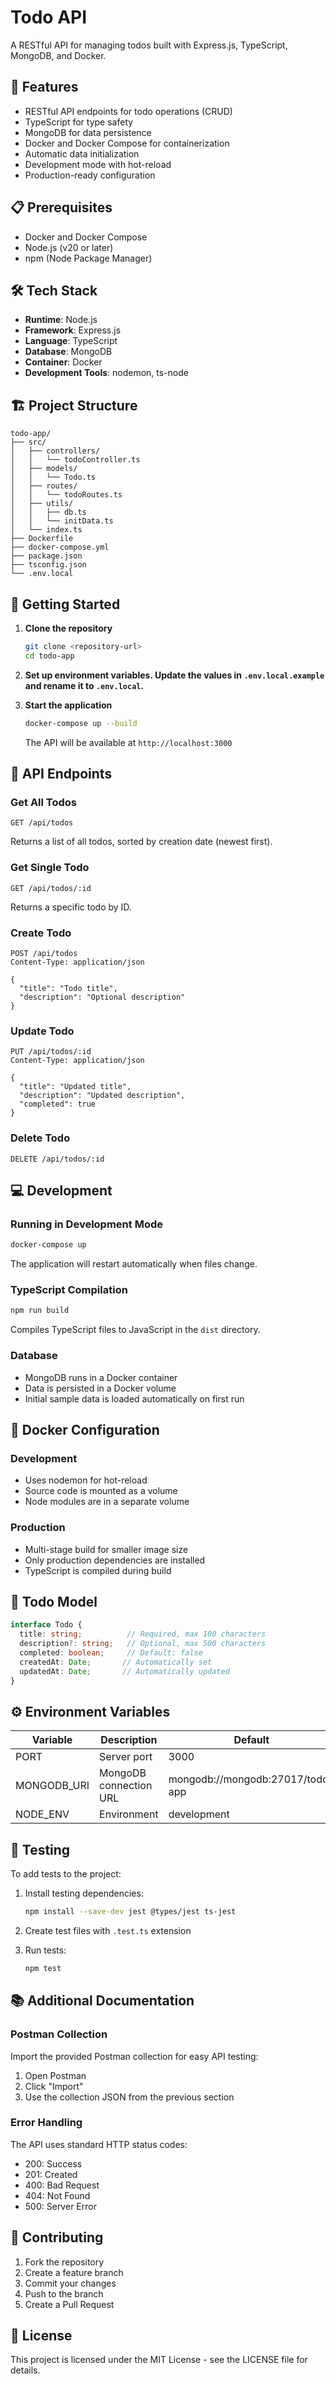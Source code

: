 # Todo API

A RESTful API for managing todos built with Express.js, TypeScript, MongoDB, and Docker.

## 🚀 Features

- RESTful API endpoints for todo operations (CRUD)
- TypeScript for type safety
- MongoDB for data persistence
- Docker and Docker Compose for containerization
- Automatic data initialization
- Development mode with hot-reload
- Production-ready configuration

## 📋 Prerequisites

- Docker and Docker Compose
- Node.js (v20 or later)
- npm (Node Package Manager)

## 🛠️ Tech Stack

- **Runtime**: Node.js
- **Framework**: Express.js
- **Language**: TypeScript
- **Database**: MongoDB
- **Container**: Docker
- **Development Tools**: nodemon, ts-node

## 🏗️ Project Structure

```
todo-app/
├── src/
│   ├── controllers/
│   │   └── todoController.ts
│   ├── models/
│   │   └── Todo.ts
│   ├── routes/
│   │   └── todoRoutes.ts
│   ├── utils/
│   │   ├── db.ts
│   │   └── initData.ts
│   └── index.ts
├── Dockerfile
├── docker-compose.yml
├── package.json
├── tsconfig.json
└── .env.local
```

## 🚦 Getting Started

1. **Clone the repository**
   ```bash
   git clone <repository-url>
   cd todo-app
   ```

2. **Set up environment variables. Update the values in `.env.local.example` and rename it to `.env.local`.**

3. **Start the application**
   ```bash
   docker-compose up --build
   ```
   The API will be available at `http://localhost:3000`

## 🔄 API Endpoints

### Get All Todos
```http
GET /api/todos
```
Returns a list of all todos, sorted by creation date (newest first).

### Get Single Todo
```http
GET /api/todos/:id
```
Returns a specific todo by ID.

### Create Todo
```http
POST /api/todos
Content-Type: application/json

{
  "title": "Todo title",
  "description": "Optional description"
}
```

### Update Todo
```http
PUT /api/todos/:id
Content-Type: application/json

{
  "title": "Updated title",
  "description": "Updated description",
  "completed": true
}
```

### Delete Todo
```http
DELETE /api/todos/:id
```

## 💻 Development

### Running in Development Mode
```bash
docker-compose up
```
The application will restart automatically when files change.

### TypeScript Compilation
```bash
npm run build
```
Compiles TypeScript files to JavaScript in the `dist` directory.

### Database
- MongoDB runs in a Docker container
- Data is persisted in a Docker volume
- Initial sample data is loaded automatically on first run

## 🐳 Docker Configuration

### Development
- Uses nodemon for hot-reload
- Source code is mounted as a volume
- Node modules are in a separate volume

### Production
- Multi-stage build for smaller image size
- Only production dependencies are installed
- TypeScript is compiled during build

## 📝 Todo Model

```typescript
interface Todo {
  title: string;          // Required, max 100 characters
  description?: string;   // Optional, max 500 characters
  completed: boolean;     // Default: false
  createdAt: Date;       // Automatically set
  updatedAt: Date;       // Automatically updated
}
```

## ⚙️ Environment Variables

| Variable     | Description           | Default               |
|-------------|-----------------------|-----------------------|
| PORT        | Server port           | 3000                 |
| MONGODB_URI | MongoDB connection URL| mongodb://mongodb:27017/todo-app |
| NODE_ENV    | Environment          | development          |

## 🧪 Testing

To add tests to the project:

1. Install testing dependencies:
   ```bash
   npm install --save-dev jest @types/jest ts-jest
   ```

2. Create test files with `.test.ts` extension

3. Run tests:
   ```bash
   npm test
   ```

## 📚 Additional Documentation

### Postman Collection
Import the provided Postman collection for easy API testing:
1. Open Postman
2. Click "Import"
3. Use the collection JSON from the previous section

### Error Handling
The API uses standard HTTP status codes:
- 200: Success
- 201: Created
- 400: Bad Request
- 404: Not Found
- 500: Server Error

## 🤝 Contributing

1. Fork the repository
2. Create a feature branch
3. Commit your changes
4. Push to the branch
5. Create a Pull Request

## 📄 License

This project is licensed under the MIT License - see the LICENSE file for details.
